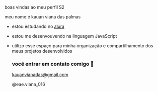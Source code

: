 boas vindas ao meu perfil S2

meu nome é kauan viana das palmas

- estou estudando no [alura](https://www.aluara.com.br)
- estou me desenvouvendo na linguagem JavaScript
- utilizo esse espaço para minha organização e compartilhamento dos meus projetos desenvolvidos

  ### você entrar em contato comigo 📧

  kauanvianadas@gmail.com
  
  @eae.viana_016

  
